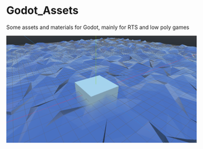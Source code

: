 # Godot_Assets
Some assets and materials for Godot, mainly for RTS and low poly games

![LowPoly Water](LowPolyWater.png)
